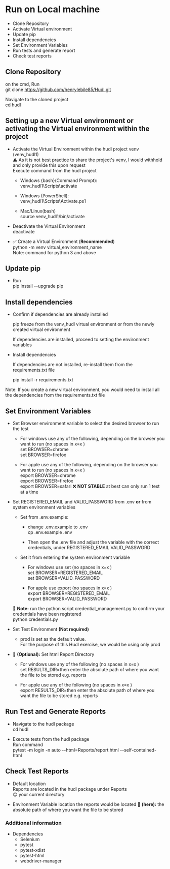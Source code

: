 # Run on Local machine
- Clone Repository  
- Activate Virtual environment  
- Update pip
- Install dependencies  
- Set Environment Variables
- Run tests and generate report 
- Check test reports  

## Clone Repository
on the cmd, Run     
git clone https://github.com/henrylebile85/Hudl.git  

Navigate to the cloned project   
cd hudl  

## Setting up a new Virtual environment or activating the Virtual environment within the project
- Activate the Virtual Environment within the hudl project venv (venv_hudl1)   
  ⚠️ As it is not best practice to share the project's venv, I would withhold and only provide this upon request  
  Execute command from the hudl project   

  - Windows {bash}(Command Prompt):    
    venv_hudl1\Scripts\activate    

  - Windows (PowerShell):    
    venv_hudl1\Scripts\Activate.ps1   

  - Mac/Linux(bash)   
    source venv_hudl1/bin/activate      

- Deactivate the Virtual Environment      
  deactivate 

- ✅ Create a Virtual Environment (**Recommended**)      
  python -m venv virtual_environment_name   
  Note: command for python 3 and above  

## Update pip 
- Run      
  pip install --upgrade pip   


## Install dependencies  
- Confirm if dependencies are already installed   

  pip freeze from the venv_hudl virtual environment or from the newly created virtual environment   
  
  If dependencies are installed, proceed to setting the environment variables  

- Install dependencies 

  If dependencies are not installed, re-install them from the requirements.txt file   

  pip install -r requirements.txt   

Note: If you create a new virtual environment, you would need to install all the dependencies from the 
requirements.txt file 

## Set Environment Variables
- Set Browser environment variable to select the desired browser to run the test 
  - For windows use any of the following, depending on the browser you want to run (no spaces in x=x )      
    set BROWSER=chrome  
    set BROWSER=firefox   

  - For apple use any of the following, depending on the browser you want to run (no spaces in x=x )     
    export BROWSER=chrome  
    export BROWSER=firefox  
    export BROWSER=safari ❌ **NOT STABLE** at best can only run 1 test at a time         

- Set REGISTERED_EMAIL and VALID_PASSWORD from .env **or** from system environment variables
  - Set from .env.example: 
    - change .env.example to .env   
      cp .env.example .env   
    
    - Then open the .env file and adjust the variable with the correct credentials, under 
      REGISTERED_EMAIL 
      VALID_PASSWORD 
  - Set it from entering the system environment variable 
    - For windows use set (no spaces in x=x )      
      set BROWSER=REGISTERED_EMAIL  
      set BROWSER=VALID_PASSWORD   

    - For apple use export (no spaces in x=x )      
      export BROWSER=REGISTERED_EMAIL   
      export BROWSER=VALID_PASSWORD   
    
  📌 **Note:** run the python script credential_management.py to confirm your credentials have been registered      
      python credentials.py   
      
- Set Test Environment **(Not required)**
  - prod is set as the default value.  
    For the purpose of this Hudl exercise, we would be using only prod  

- 📌 **(Optional):** Set html Report Directory 
  - For windows use any of the following (no spaces in x=x )      
    set RESULTS_DIR=then enter the absolute path of where you want the file to be stored e.g. reports   

  - For apple use any of the following (no spaces in x=x )   
    export RESULTS_DIR=then enter the absolute path of where you want the file to be stored e.g. reports  

## Run Test and Generate Reports  
- Navigate to the hudl package   
  cd hudl   

- Execute tests from the hudl package  
  Run command   
  pytest -m login -n auto --html=Reports/report.html --self-contained-html   

## Check Test Reports 
- Default location   
  Reports are located in the hudl package under Reports  
  😊 your current directory  

- Environment Variable location 
  the reports would be located 📌 **(here):** the absolute path of where you want the file to be stored 


### Additional information
- Dependencies 
  - Selenium 
  - pytest 
  - pytest-xdist 
  - pytest-html
  - webdriver-manager
  

  


